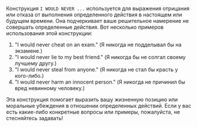 Конструкция `I WOULD NEVER ...` используется для выражения отрицания или отказа от выполнения определенного действия в настоящем или будущем времени. Она подчеркивает ваше решительное намерение не совершать определенные действия. Вот несколько примеров использования этой конструкции:  
  
1. "I would never cheat on an exam." (Я никогда не подделывал бы на экзамене.)  
2. "I would never lie to my best friend." (Я никогда бы не солгал своему лучшему другу.)  
3. "I would never steal from anyone." (Я никогда не стал бы красть у кого-либо.)  
4. "I would never harm an innocent person." (Я никогда не причинил бы вред невинному человеку.)  
  
Эта конструкция помогает выразить вашу жизненную позицию или моральные убеждения в отношении определенных действий. Если у вас есть какие-либо конкретные вопросы или примеры, пожалуйста, не стесняйтесь задавать!